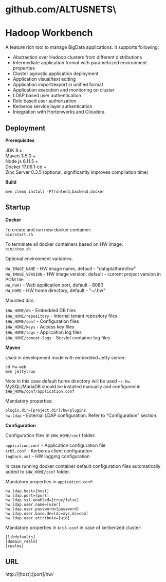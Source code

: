 # github.com/ALTUSNETS\

Hadoop Workbench
======================

A feature rich tool to manage BigData applications. It supports following: 

* Abstraction over Hadoop clusters from different distributions
* Intermediate application format with parametrized environment properties
* Cluster agnostic application deployment
* Application visual/text editing  
* Application import/export in unified format
* Application execution and monitoring on cluster
* LDAP based user authentication
* Role based user authorization
* Kerberos service layer authentication 
* Integration with Hortonworks and Cloudera



Deployment
-----------

__Prerequisites__

JDK 8.x \
Maven 3.5.0 + \
Node.js 6.11.5 + \
Docker 17.06.1-ce + \
Zinc Server 0.3.5 (optional, significantly improves compilation time) 

__Build__ 

`mvn clean install -Pfrontend,backend,docker`


Startup
---------

__Docker__


To create and run new docker container: \
`bin/start.sh` 

To terminate all docker containers based on HW image: \
`bin/stop.sh` 

Optional environment variables: 

`HW_IMAGE_NAME` - HW image name, default - "dataplatform/hw" \
`HW_IMAGE_VERSION` - HW image version. default - current project version in POM file \
`HW_PORT` - Web application port, default - 8080 \
`HW_HOME` - HW home directory, default - "~/.hw"


Mounted dirs:

`$HW_HOME/db` - Embedded DB files \
`$HW_HOME/repository` - Internal tenant repository files \
`$HW_HOME/conf` - Configuration files \
`$HW_HOME/keys` - Access key files \
`$HW_HOME/logs` - Application log files \
`$HW_HOME/tomcat-logs` - Servlet container log files 


__Maven__

Used in development mode with embedded Jetty server: 

`cd hw-web` \
`mvn jetty:run`

Note in this case default home directory will be used `~/.hw`. \
MySQL/MariaDB should be installed manually and configured in `$HW_HOME/conf/application.conf`    

Mandatory properties: 

`plugin.dir=[project.dir]/hw/plugins` \
`hw.ldap` - External LDAP configuration. Refer to "Configuration" section.
 

__Configuration__

Configuration files in `$HW_HOME/conf` folder: 

`appication.conf` - Application configuration file \
`krb5.conf` - Kerberos client configuration \
`logback.xml` - HW logging configuration

In case running docker container default configuration files automatically added to `$HW_HOME/conf` folder.

Mandatory properties in `appication.conf`: 

`hw.ldap.host=[host]` \
`hw.ldap.port=[port]` \
`hw.ldap.ssl.enabled=[true/false]` \
`hw.ldap.user.name=[user]` \
`hw.ldap.user.password=[password]` \
`hw.ldap.user.base.dn=[dc=xyz,dc=com]` \
`hw.ldap.user.attribute=[uid]` 


Mandatory properties in `krb5.conf` in case of kerberized cluster:

`[libdefaults]` \
`[domain_realm]` \
`[realms]`

URL
---
http://[host]:[port]/hw/


